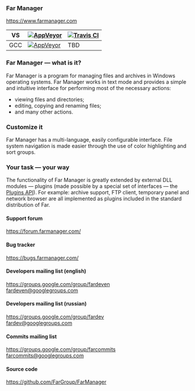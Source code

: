 ### Far Manager
https://www.farmanager.com

| VS | [![AppVeyor](https://img.shields.io/appveyor/ci/FarGroup/farmanager.svg?logo=appveyor)](https://ci.appveyor.com/project/FarGroup/farmanager/history) | [![Travis CI](https://img.shields.io/travis/ci/FarGroup/farmanager.svg?logo=travis)](https://travis-ci.org/FarGroup/FarManager/builds) |
|-|-|-|
| GCC | [![AppVeyor](https://img.shields.io/appveyor/ci/FarGroup/farmanager-5lhsj.svg?logo=appveyor)](https://ci.appveyor.com/project/FarGroup/farmanager-5lhsj/history)  | TBD |



### Far Manager — what is it?
Far Manager is a program for managing files and archives in Windows operating systems. Far Manager works in text mode and provides a simple and intuitive interface for performing most of the necessary actions:
* viewing files and directories;
* editing, copying and renaming files;
* and many other actions.

### Customize it
Far Manager has a multi-language, easily configurable interface. File system navigation is made easier through the use of color highlighting and sort groups.

### Your task — your way
The functionality of Far Manager is greatly extended by external DLL modules — plugins (made possible by a special set of interfaces — the [Plugins API](https://api.farmanager.com/)). For example: archive support, FTP client, temporary panel and network browser are all implemented as plugins included in the standard distribution of Far.


#### Support forum
https://forum.farmanager.com/

#### Bug tracker
https://bugs.farmanager.com/

#### Developers mailing list (english)
https://groups.google.com/group/fardeven  
<fardeven@googlegroups.com>

#### Developers mailing list (russian)
https://groups.google.com/group/fardev  
<fardev@googlegroups.com>

#### Commits mailing list
https://groups.google.com/group/farcommits  
<farcommits@googlegroups.com>

#### Source code
https://github.com/FarGroup/FarManager
